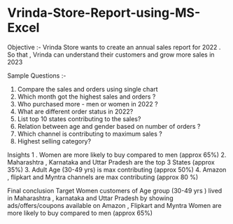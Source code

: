 # Vrinda-Store-Report-using-MS-Excel
	 	 	 	 	 	 	 	 	 	 	 	 	 	 	 	 
Objective :-
Vrinda Store wants to create an annual sales report for 2022 . So that , Vrinda can understand their customers and grow more sales in 2023
 
Sample Questions :-
1. Compare the sales and orders using single chart
2. Which month got the highest sales and orders ?
3. Who purchased more - men or women in 2022 ?
4. What are different order status in 2022?
5. List top 10 states contributing to the sales?
6. Relation between age and gender based on number of orders ?
7. Which channel is contributing to maximum sales ?
8. Highest selling category?

Insights
1 . Women are more likely to buy compared to men (approx 65%)
2.⁠ ⁠Maharashtra , Karnataka and Uttar Pradesh are the top 3 States (approx 35%)
3.⁠ ⁠Adult Age (30-49 yrs) is  max contributing (approx 50%) 
4.⁠ ⁠Amazon , flipkart and Myntra channels are max contributing (approx 80 %)

Final conclusion
Target Women customers of Age group (30-49 yrs ) lived in Maharashtra , karnataka and Uttar Pradesh by showing ads/offers/coupons available on Amazon , Flipkart and Myntra 	 	 	 	 		Women are more likely to buy compared to men (approx 65%)
